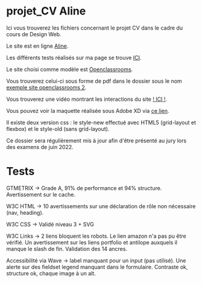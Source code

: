 # projet_CV Aline

Ici vous trouverez les fichiers concernant le projet CV dans le cadre du cours de Design Web.

Le site est en ligne [Aline](https://aline-db.be/).

Les différents tests réalisés sur ma page se trouve [ICI]().

Le site choisi comme modèle est [Openclassrooms](https://openclassrooms.com/fr/).

Vous trouverez celui-ci sous forme de pdf dans le dossier sous le nom [exemple site openclassrooms 2](https://github.com/AlineDB/Aline_CV/blob/main/exemple%20site%20openclassroom2.pdf).

Vous trouverez une vidéo montrant les interactions du site [! ICI !](https://www.youtube.com/watch?v=w21DM-Ghdrg).

Vous pouvez voir la maquette réalisée sous Adobe XD via [ce lien](https://xd.adobe.com/view/680aa533-af80-45fb-972d-4f3ab3ff5478-3d59/).

Il existe deux version css : le style-new effectué avec HTML5 (grid-layout et flexbox) et le style-old (sans grid-layout).

Ce dossier sera régulièrement mis à jour afin d'être présenté au jury lors des examens de juin 2022.

# Tests

GTMETRIX -> Grade A, 91% de performance et 94% structure. Avertissement sur le cache.

W3C HTML -> 10 avertissements sur une déclaration de rôle non nécessaire (nav, heading).

W3C CSS -> Validé niveau 3 + SVG

W3C Links -> 2 liens bloquent les robots. Le lien amazon n'a pas pu être vérifié. Un avertissement sur les liens portfolio et antilope auxquels il manque le slash de fin.
Validation des 14 ancres.

Accessibilité via Wave -> label manquant pour un input (pas utilisé). Une alerte sur des fieldset legend manquant dans le formulaire.
Contraste ok, structure ok, chaque image à un alt.


